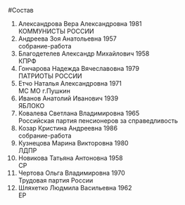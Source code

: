#Состав
1. Александрова Вера Александровна 1981   
    КОММУНИСТЫ РОССИИ
2. Андреева Зоя Анатольевна 1957   
    собрание-работа
3. Благодетелев Александр Михайлович 1958   
    КПРФ
4. Гончарова Надежда Вячеславовна 1979   
    ПАТРИОТЫ РОССИИ
5. Етчо Наталья Александровна 1971   
    МС МО г.Пушкин
6. Иванов Анатолий Иванович 1939   
    ЯБЛОКО
7. Ковалева Светлана Владимировна 1965   
    Российская партия пенсионеров за справедливость
8. Козар Кристина Андреевна 1986   
    собрание-работа
9. Кузнецова Марина Викторовна 1980   
    ЛДПР
10. Новикова Татьяна Антоновна 1958   
    СР
11. Чертова Ольга Владимировна 1970   
    Трудовая партия России
12. Шляхетко Людмила Васильевна 1962   
    ЕР
